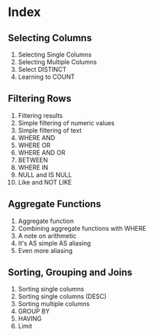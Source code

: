 # Index

## Selecting Columns

1. Selecting Single Columns
1. Selecting Multiple Columns
1. Select DISTINCT
1. Learning to COUNT

## Filtering Rows

1. Filtering results
1. Simple filtering of numeric values
1. Simple filtering of text
1. WHERE AND
1. WHERE OR
1. WHERE AND OR
1. BETWEEN
1. WHERE IN
1. NULL and IS NULL
1. Like and NOT LIKE

## Aggregate Functions

1. Aggregate function
1. Combining aggregate functions with WHERE
1. A note on arithmetic
1. It's AS simple AS aliasing
1. Even more aliasing

## Sorting, Grouping and Joins

1. Sorting single columns
2. Sorting single columns (DESC)
3. Sorting multiple columns
4. GROUP BY
5. HAVING
6. Limit